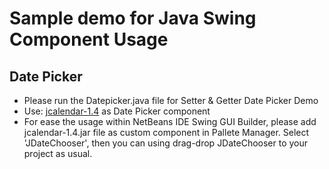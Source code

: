 # Sample demo for Java Swing Component Usage #

## Date Picker ##
- Please run the Datepicker.java file for Setter & Getter Date Picker Demo
- Use: [jcalendar-1.4](http://toedter.com/jcalendar/) as Date Picker component
- For ease the usage within NetBeans IDE Swing GUI Builder, please add jcalendar-1.4.jar file as custom component in Pallete Manager. Select 'JDateChooser', then you can using drag-drop JDateChooser to your project as usual.

